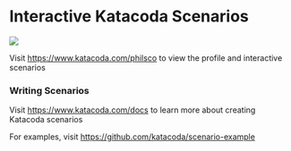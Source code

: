 # Interactive Katacoda Scenarios

[![](http://shields.katacoda.com/katacoda/philsco/count.svg)](https://www.katacoda.com/philsco "Get your profile on Katacoda.com")

Visit https://www.katacoda.com/philsco to view the profile and interactive scenarios

### Writing Scenarios
Visit https://www.katacoda.com/docs to learn more about creating Katacoda scenarios

For examples, visit https://github.com/katacoda/scenario-example
